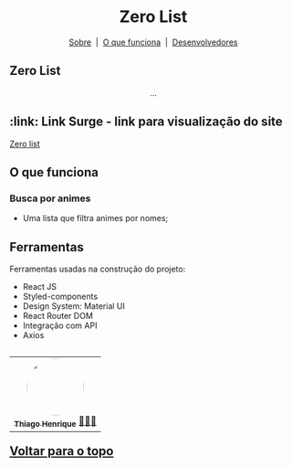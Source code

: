 <h1 id="top" align="center">Zero List</h1>

 <p align="center">
  <a href="#sobre">Sobre</a> &#xa0;|&#xa0; 
  <a href="#funciona">O que funciona</a> &#xa0;|&#xa0;
  <a href="#desenvolvedores">Desenvolvedores</a> 
</p>
 
 <h2 id="sobre"> Zero List </h2> 
 
 <p align="center"> ... </p>
 
 <h2 id="link">:link: Link Surge - link para visualização do site</h2>
 <a href="https://questionable-owner.surge.sh/">Zero list</a>
 
 <h2 id="funciona">O que funciona</h2>
 
 <h3>Busca por animes</h3>

* Uma lista que filtra animes por nomes;

<h2 id="ferramentas"> Ferramentas </h2>

Ferramentas usadas na construção do projeto:

* React JS
* Styled-components
* Design System: Material UI
* React Router DOM
* Integração com API
* Axios

<h2 id="desenvolvedores" Desenvolvedores </h2>

<table> 
<tr>
 
  <td align="center"><a href="https://github.com/future4code/vaughan-Thiago-Araujo"><img style="border-radius: 50%" src="https://user-images.githubusercontent.com/94838711/159173361-05ba2de1-4bb6-4fbe-8ee7-68aa4a4e2c27.jpg" width="100px" alt=""/>
 <br />
 <sub><b>Thiago Henrique</b></sub></a> <a href="https://github.com/future4code/vaughan-Thiago-Araujo">👨🏽‍💻</a></td>
 
 </tr>
</table>

<a href="#top">Voltar para o topo</a>
